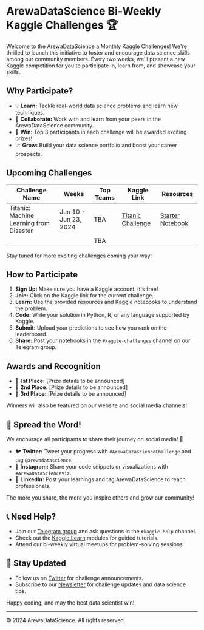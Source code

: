 # ArewaDataScience Bi-Weekly Kaggle Challenges 🏆

Welcome to the ArewaDataScience a Monthly Kaggle Challenges! We're thrilled to launch this initiative to foster and encourage data science skills among our community members. Every two weeks, we'll present a new Kaggle competition for you to participate in, learn from, and showcase your skills.

##  Why Participate?

- 💡 **Learn:** Tackle real-world data science problems and learn new techniques.
- 🤝 **Collaborate:** Work with and learn from your peers in the ArewaDataScience community.
- 🏅 **Win:** Top 3 participants in each challenge will be awarded exciting prizes!
- 📈 **Grow:** Build your data science portfolio and boost your career prospects.

## Upcoming Challenges

| Challenge Name | Weeks | Top Teams | Kaggle Link | Resources |
|---------------|-------|----------|------------|-----------|
| Titanic: Machine Learning from Disaster | Jun 10 - Jun 23, 2024 | TBA | [Titanic Challenge](https://www.kaggle.com/c/titanic) | [Starter Notebook](https://www.kaggle.com/alexisbcook/titanic-tutorial) |
| | | TBA |  |  |

Stay tuned for more exciting challenges coming your way! 

##  How to Participate

1. **Sign Up:** Make sure you have a Kaggle account. It's free!
2. **Join:** Click on the Kaggle link for the current challenge.
3. **Learn:** Use the provided resources and Kaggle notebooks to understand the problem.
4. **Code:** Write your solution in Python, R, or any language supported by Kaggle.
5. **Submit:** Upload your predictions to see how you rank on the leaderboard.
6. **Share:** Post your notebooks in the `#kaggle-challenges` channel on our Telegram group.

##  Awards and Recognition

- 🥇 **1st Place:** [Prize details to be announced]
- 🥈 **2nd Place:** [Prize details to be announced]
- 🥉 **3rd Place:** [Prize details to be announced]

Winners will also be featured on our website and social media channels!

## 📣 Spread the Word!

We encourage all participants to share their journey on social media! 📱

- 🐦 **Twitter:** Tweet your progress with `#ArewaDataScienceChallenge` and tag `@arewadatascience`.
- 📸 **Instagram:** Share your code snippets or visualizations with `#ArewaDataScienceViz`.
- 🔗 **LinkedIn:** Post your learnings and tag ArewaDataScience to reach professionals.

The more you share, the more you inspire others and grow our community! 

## 📞 Need Help?

- Join our [Telegram group](https://t.me/arewadatascience) and ask questions in the `#kaggle-help` channel.
- Check out the [Kaggle Learn](https://www.kaggle.com/learn) modules for guided tutorials.
- Attend our bi-weekly virtual meetups for problem-solving sessions.

## 📣 Stay Updated

- Follow us on [Twitter](https://twitter.com/arewadatascience) for challenge announcements.
- Subscribe to our [Newsletter](https://arewadatascience.substack.com) for challenge updates and data science tips.

Happy coding, and may the best data scientist win! 

---

© 2024 ArewaDataScience. All rights reserved.
